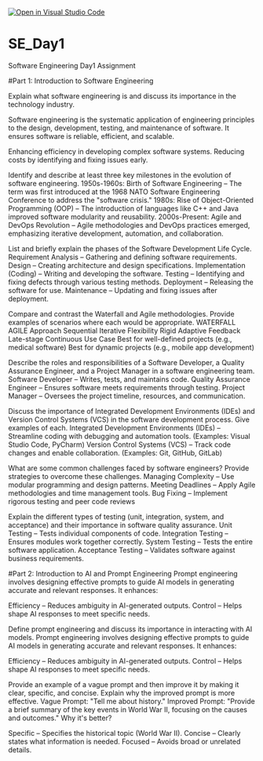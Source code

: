 [![Open in Visual Studio Code](https://classroom.github.com/assets/open-in-vscode-2e0aaae1b6195c2367325f4f02e2d04e9abb55f0b24a779b69b11b9e10269abc.svg)](https://classroom.github.com/online_ide?assignment_repo_id=18361806&assignment_repo_type=AssignmentRepo)
# SE_Day1
Software Engineering Day1 Assignment

#Part 1: Introduction to Software Engineering

Explain what software engineering is and discuss its importance in the technology industry.



Software engineering is the systematic application of engineering principles to the design, development, testing, and maintenance of software. It ensures software is reliable, efficient, and scalable.

Enhancing efficiency in developing complex software systems.
Reducing costs by identifying and fixing issues early.


Identify and describe at least three key milestones in the evolution of software engineering.
1950s-1960s: Birth of Software Engineering – The term was first introduced at the 1968 NATO Software Engineering Conference to address the "software crisis."
1980s: Rise of Object-Oriented Programming (OOP) – The introduction of languages like C++ and Java improved software modularity and reusability.
2000s-Present: Agile and DevOps Revolution – Agile methodologies and DevOps practices emerged, emphasizing iterative development, automation, and collaboration.


List and briefly explain the phases of the Software Development Life Cycle.
Requirement Analysis – Gathering and defining software requirements.
Design – Creating architecture and design specifications.
Implementation (Coding) – Writing and developing the software.
Testing – Identifying and fixing defects through various testing methods.
Deployment – Releasing the software for use.
Maintenance – Updating and fixing issues after deployment.


Compare and contrast the Waterfall and Agile methodologies. Provide examples of scenarios where each would be appropriate.
           WATERFALL   AGILE
Approach	Sequential	Iterative
Flexibility	Rigid	Adaptive
Feedback	Late-stage	Continuous
Use Case	Best for well-defined projects (e.g., medical software)	Best for dynamic projects (e.g., mobile app development)



Describe the roles and responsibilities of a Software Developer, a Quality Assurance Engineer, and a Project Manager in a software engineering team.
Software Developer – Writes, tests, and maintains code.
Quality Assurance Engineer – Ensures software meets requirements through testing.
Project Manager – Oversees the project timeline, resources, and communication.

Discuss the importance of Integrated Development Environments (IDEs) and Version Control Systems (VCS) in the software development process. Give examples of each.
Integrated Development Environments (IDEs) – Streamline coding with debugging and automation tools. (Examples: Visual Studio Code, PyCharm)
Version Control Systems (VCS) – Track code changes and enable collaboration. (Examples: Git, GitHub, GitLab)

What are some common challenges faced by software engineers? Provide strategies to overcome these challenges.
Managing Complexity – Use modular programming and design patterns.
Meeting Deadlines – Apply Agile methodologies and time management tools.
Bug Fixing – Implement rigorous testing and peer code reviews


Explain the different types of testing (unit, integration, system, and acceptance) and their importance in software quality assurance.
Unit Testing – Tests individual components of code.
Integration Testing – Ensures modules work together correctly.
System Testing – Tests the entire software application.
Acceptance Testing – Validates software against business requirements.

#Part 2: Introduction to AI and Prompt Engineering
Prompt engineering involves designing effective prompts to guide AI models in generating accurate and relevant responses. It enhances:

Efficiency – Reduces ambiguity in AI-generated outputs.
Control – Helps shape AI responses to meet specific needs.


Define prompt engineering and discuss its importance in interacting with AI models.
Prompt engineering involves designing effective prompts to guide AI models in generating accurate and relevant responses. It enhances:

Efficiency – Reduces ambiguity in AI-generated outputs.
Control – Helps shape AI responses to meet specific needs.



Provide an example of a vague prompt and then improve it by making it clear, specific, and concise. Explain why the improved prompt is more effective.
Vague Prompt: "Tell me about history."
Improved Prompt: "Provide a brief summary of the key events in World War II, focusing on the causes and outcomes."
Why it's better?

Specific – Specifies the historical topic (World War II).
Concise – Clearly states what information is needed.
Focused – Avoids broad or unrelated details.
